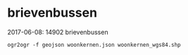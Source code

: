 # brievenbussen


2017-06-08: 14902 brievenbussen

```
ogr2ogr -f geojson woonkernen.json woonkernen_wgs84.shp
```
